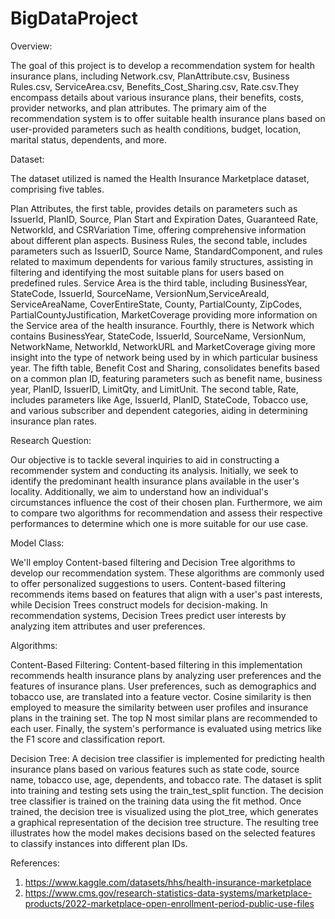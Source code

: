 # BigDataProject

Overview:

The goal of this project is to develop a recommendation system for health insurance plans, including Network.csv, PlanAttribute.csv, Business Rules.csv, ServiceArea.csv, Benefits_Cost_Sharing.csv, Rate.csv.They encompass details about various insurance plans, their benefits, costs, provider networks, and plan attributes. The primary aim of the recommendation system is to offer suitable health insurance plans based on user-provided parameters such as health conditions, budget, location, marital status, dependents, and more.

Dataset:

The dataset utilized is named the Health Insurance Marketplace dataset, comprising five tables.


Plan Attributes, the first table, provides details on parameters such as IssuerId, PlanID, Source, Plan Start and Expiration Dates, Guaranteed Rate, NetworkId, and CSRVariation Time, offering comprehensive information about different plan aspects.
Business Rules, the second table, includes parameters such as IssuerID, Source Name, StandardComponent, and rules related to maximum dependents for various family structures, assisting in filtering and identifying the most suitable plans for users based on predefined rules.
Service Area is the third table, including BusinessYear, StateCode, IssuerId, SourceName, VersionNum,ServiceAreaId, ServiceAreaName, CoverEntireState, County, PartialCounty, ZipCodes, PartialCountyJustification, MarketCoverage providing more information on the Service area of the health insurance.
Fourthly, there is Network which contains BusinessYear, StateCode, IssuerId, SourceName, VersionNum, NetworkName, NetworkId, NetworkURL  and MarketCoverage giving more insight into the type of network being used by in which particular business year.
The fifth table, Benefit Cost and Sharing, consolidates benefits based on a common plan ID, featuring parameters such as benefit name, business year, PlanID, IssuerID, LimitQty, and LimitUnit.
The second table, Rate, includes parameters like Age, IssuerId, PlanID, StateCode, Tobacco use, and various subscriber and dependent categories, aiding in determining insurance plan rates.



Research Question:

Our objective is to tackle several inquiries to aid in constructing a recommender system and conducting its analysis. Initially, we seek to identify the predominant health insurance plans available in the user's locality. Additionally, we aim to understand how an individual's circumstances influence the cost of their chosen plan. Furthermore, we aim to compare two algorithms for recommendation and assess their respective performances to determine which one is more suitable for our use case.

Model Class:

We'll employ Content-based filtering and Decision Tree algorithms to develop our recommendation system. These algorithms are commonly used to offer personalized suggestions to users. Content-based filtering recommends items based on features that align with a user's past interests, while Decision Trees construct models for decision-making. In recommendation systems, Decision Trees predict user interests by analyzing item attributes and user preferences.

Algorithms:

Content-Based Filtering:
Content-based filtering in this implementation recommends health insurance plans by analyzing user preferences and the features of insurance plans. User preferences, such as demographics and tobacco use, are translated into a feature vector. Cosine similarity is then employed to measure the similarity between user profiles and insurance plans in the training set. The top N most similar plans are recommended to each user. Finally, the system's performance is evaluated using metrics like the F1 score and classification report.

Decision Tree:
A decision tree classifier is implemented for predicting health insurance plans based on various features such as state code, source name, tobacco use, age, dependents, and tobacco rate. The dataset is split into training and testing sets using the train_test_split function. The decision tree classifier is trained on the training data using the fit method. Once trained, the decision tree is visualized using the plot_tree, which generates a graphical representation of the decision tree structure. The resulting tree illustrates how the model makes decisions based on the selected features to classify instances into different plan IDs.

References:

1. https://www.kaggle.com/datasets/hhs/health-insurance-marketplace
2. https://www.cms.gov/research-statistics-data-systems/marketplace-products/2022-marketplace-open-enrollment-period-public-use-files


